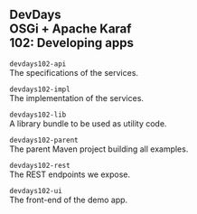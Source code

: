**DevDays**  
OSGi + Apache Karaf  
102: Developing apps
---

`devdays102-api`  
The specifications of the services.

`devdays102-impl`  
The implementation of the services.

`devdays102-lib`  
A library bundle to be used as utility code.

`devdays102-parent`  
The parent Maven project building all examples.

`devdays102-rest`  
The REST endpoints we expose.

`devdays102-ui`  
The front-end of the demo app.
